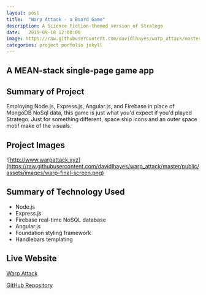 ```yaml
---
layout: post
title:  "Warp Attack - a Board Game"
description: A Science Fiction-themed version of Stratego
date:   2015-09-18 12:00:00
image: https://raw.githubusercontent.com/davidlhayes/warp_attack/master/public/assets/images/warp-final-screen.png
categories: project porfolio jekyll
---
```

## A MEAN-stack single-page game app ##

## Summary of Project

Employing Node.js, Express.js, Angular.js, and Firebase in place of MongoDB NoSql data, this game is just what you'd expect if you'd played Stratego. Just for something different, space ship icons and an outer space motif make of the visuals.

## Project Images

![http://www.warpattack.xyz](https://raw.githubusercontent.com/davidlhayes/warp_attack/master/public/assets/images/warp-final-screen.png)

## Summary of Technology Used

- Node.js
- Express.js
- Firebase real-time NoSQL database
- Angular.js
- Foundation styling framework
- Handlebars templating

## Live Website

[Warp Attack](http://www.warpattack.xyz)

[GitHub Repository](https://github.com/davidlhayes/warp_attack)
